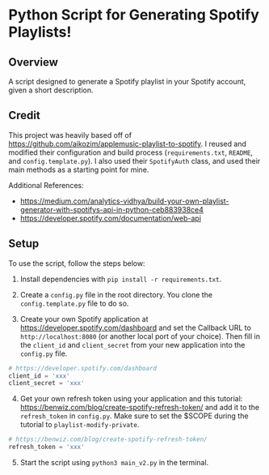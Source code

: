 # Python Script for Generating Spotify Playlists!

## Overview

A script designed to generate a Spotify playlist in your Spotify account, given a short description.

## Credit

This project was heavily based off of https://github.com/aikozim/applemusic-playlist-to-spotify.  I reused and modified their configuration and build process (`requirements.txt`, `README`, and `config.template.py`).  I also used their `SpotifyAuth` class, and used their main methods as a starting point for mine.

Additional References:  
* https://medium.com/analytics-vidhya/build-your-own-playlist-generator-with-spotifys-api-in-python-ceb883938ce4
* https://developer.spotify.com/documentation/web-api

## Setup

To use the script, follow the steps below:

1. Install dependencies with `pip install -r requirements.txt`.

2. Create a `config.py` file in the root directory. You clone the `config.template.py` file to do so.

3. Create your own Spotify application at https://developer.spotify.com/dashboard and set the Callback URL to `http://localhost:8080` (or another local port of your choice). Then fill in the `client_id` and `client_secret` from your new application into the `config.py` file.
``` python
# https://developer.spotify.com/dashboard
client_id = 'xxx'
client_secret = 'xxx'
```

4. Get your own refresh token using your application and this tutorial:  https://benwiz.com/blog/create-spotify-refresh-token/ and add it to the `refresh_token` in `config.py`. Make sure to set the $SCOPE during the tutorial to `playlist-modify-private`.

``` python
# https://benwiz.com/blog/create-spotify-refresh-token/
refresh_token = 'xxx'
```

5. Start the script using `python3 main_v2.py` in the terminal.